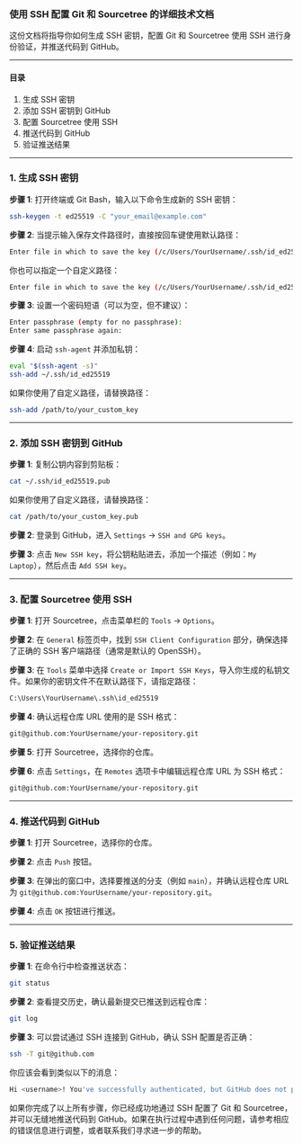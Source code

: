 ### 使用 SSH 配置 Git 和 Sourcetree 的详细技术文档

这份文档将指导你如何生成 SSH 密钥，配置 Git 和 Sourcetree 使用 SSH 进行身份验证，并推送代码到 GitHub。

---

#### 目录
1. 生成 SSH 密钥
2. 添加 SSH 密钥到 GitHub
3. 配置 Sourcetree 使用 SSH
4. 推送代码到 GitHub
5. 验证推送结果

---

### 1. 生成 SSH 密钥

**步骤 1**: 打开终端或 Git Bash，输入以下命令生成新的 SSH 密钥：

```sh
ssh-keygen -t ed25519 -C "your_email@example.com"
```

**步骤 2**: 当提示输入保存文件路径时，直接按回车键使用默认路径：

```sh
Enter file in which to save the key (/c/Users/YourUsername/.ssh/id_ed25519):
```

你也可以指定一个自定义路径：

```sh
Enter file in which to save the key (/c/Users/YourUsername/.ssh/id_ed25519): /path/to/your_custom_key
```

**步骤 3**: 设置一个密码短语（可以为空，但不建议）：

```sh
Enter passphrase (empty for no passphrase):
Enter same passphrase again:
```

**步骤 4**: 启动 `ssh-agent` 并添加私钥：

```sh
eval "$(ssh-agent -s)"
ssh-add ~/.ssh/id_ed25519
```

如果你使用了自定义路径，请替换路径：

```sh
ssh-add /path/to/your_custom_key
```

---

### 2. 添加 SSH 密钥到 GitHub

**步骤 1**: 复制公钥内容到剪贴板：

```sh
cat ~/.ssh/id_ed25519.pub
```

如果你使用了自定义路径，请替换路径：

```sh
cat /path/to/your_custom_key.pub
```

**步骤 2**: 登录到 GitHub，进入 `Settings` -> `SSH and GPG keys`。

**步骤 3**: 点击 `New SSH key`，将公钥粘贴进去，添加一个描述（例如：`My Laptop`），然后点击 `Add SSH key`。

---

### 3. 配置 Sourcetree 使用 SSH

**步骤 1**: 打开 Sourcetree，点击菜单栏的 `Tools` -> `Options`。

**步骤 2**: 在 `General` 标签页中，找到 `SSH Client Configuration` 部分，确保选择了正确的 SSH 客户端路径（通常是默认的 OpenSSH）。

**步骤 3**: 在 `Tools` 菜单中选择 `Create or Import SSH Keys`，导入你生成的私钥文件。如果你的密钥文件不在默认路径下，请指定路径：

```sh
C:\Users\YourUsername\.ssh\id_ed25519
```

**步骤 4**: 确认远程仓库 URL 使用的是 SSH 格式：

```sh
git@github.com:YourUsername/your-repository.git
```

**步骤 5**: 打开 Sourcetree，选择你的仓库。

**步骤 6**: 点击 `Settings`，在 `Remotes` 选项卡中编辑远程仓库 URL 为 SSH 格式：

```sh
git@github.com:YourUsername/your-repository.git
```

---

### 4. 推送代码到 GitHub

**步骤 1**: 打开 Sourcetree，选择你的仓库。

**步骤 2**: 点击 `Push` 按钮。

**步骤 3**: 在弹出的窗口中，选择要推送的分支（例如 `main`），并确认远程仓库 URL 为 `git@github.com:YourUsername/your-repository.git`。

**步骤 4**: 点击 `OK` 按钮进行推送。

---

### 5. 验证推送结果

**步骤 1**: 在命令行中检查推送状态：

```sh
git status
```

**步骤 2**: 查看提交历史，确认最新提交已推送到远程仓库：

```sh
git log
```

**步骤 3**: 可以尝试通过 SSH 连接到 GitHub，确认 SSH 配置是否正确：

```sh
ssh -T git@github.com
```

你应该会看到类似以下的消息：

```sh
Hi <username>! You've successfully authenticated, but GitHub does not provide shell access.
```

如果你完成了以上所有步骤，你已经成功地通过 SSH 配置了 Git 和 Sourcetree，并可以无缝地推送代码到 GitHub。如果在执行过程中遇到任何问题，请参考相应的错误信息进行调整，或者联系我们寻求进一步的帮助。